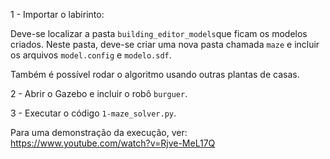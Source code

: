 1 - Importar o labirinto:

Deve-se localizar a pasta `building_editor_models`que ficam os modelos criados. Neste pasta, deve-se criar uma nova pasta chamada `maze` e incluir os arquivos `model.config` e `modelo.sdf`.

Também é possível rodar o algoritmo usando outras plantas de casas.

2 - Abrir o Gazebo e incluir o robô `burguer`.

3 - Executar o código `1-maze_solver.py`.

Para uma demonstração da execução, ver: https://www.youtube.com/watch?v=Rjve-MeL17Q
